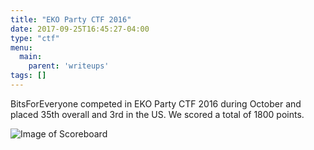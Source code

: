```yaml
---
title: "EKO Party CTF 2016"
date: 2017-09-25T16:45:27-04:00
type: "ctf"
menu:
  main:
    parent: 'writeups'
tags: []
---
```


BitsForEveryone competed in EKO Party CTF 2016 during October and placed 35th overall and 3rd in the US. We scored a total of 1800 points.


![Image of Scoreboard](https://github.com/bitsforeveryone/write-ups/blob/master/EKOPartyCTF_2016/scoreboard.png)

